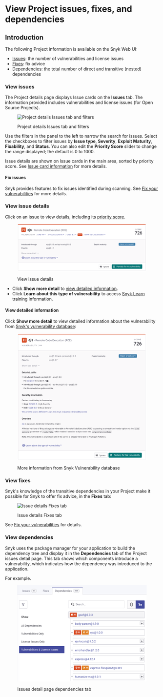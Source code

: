 # View Project issues, fixes, and dependencies

## Introduction

The following Project information is available on the Snyk Web UI:

* [Issues](view-project-issues-fixes-and-dependencies.md#view-issues): the number of vulnerabilities and license issues
* [Fixes](view-project-issues-fixes-and-dependencies.md#view-fixes): fix advice
* [Dependencies](view-project-issues-fixes-and-dependencies.md#view-dependencies): the total number of direct and transitive (nested) dependencies

### View issues

The Project details page displays Issue cards on the **Issues** tab. The information provided includes vulnerabilities and license issues (for Open Source Projects).

<figure><img src="../../.gitbook/assets/Screenshot 2021-10-19 at 11.49.30.png" alt="Project details Issues tab and filters"><figcaption><p>Project details Issues tab and filters</p></figcaption></figure>

Use the filters in the panel to the left to narrow the search for issues. Select the checkboxes to filter issues by **Issue type**, **Severity**, **Exploit Maturity**, **Fixability**, and **Status**. You can also edit the **Priority Score** slider to change the range displayed; the default is 0 to 1000.

Issue details are shown on Issue cards in the main area, sorted by priority score. See [Issue card information](../introduction-to-snyk-projects/issue-card-information.md) for more details.

#### Fix issues

Snyk provides features to fix issues identified during scanning. See [Fix your vulnerabilities](../../scan-application-code/snyk-open-source/starting-to-fix-vulnerabilities/fix-your-vulnerabilities.md) for more details.

### View issue details

Click on an issue to view details, including its [priority score](../prioritizing-issues/priority-score.md).

<div align="left">

<figure><img src="../../.gitbook/assets/Screenshot 2023-06-13 at 08.43.14.png" alt="View issue details"><figcaption><p>View issue details</p></figcaption></figure>

</div>

* Click **Show more detail** to [view detailed information](view-project-issues-fixes-and-dependencies.md#introduction).
* Click **Learn about this type of vulnerability** to access [Snyk Learn](../../more-info/snyk-learn.md) training information.

#### View detailed information

Click **Show more detail** to view detailed information about the vulnerability from [Snyk's vulnerability database](https://snyk.io/product/vulnerability-database/):

<div align="left">

<figure><img src="../../.gitbook/assets/Screenshot 2023-06-13 at 08.47.54.png" alt="More information from Snyk Vulnerability database"><figcaption><p>More information from Snyk Vulnerability database</p></figcaption></figure>

</div>

### View fixes

Snyk's knowledge of the transitive dependencies in your Project make it possible for Snyk to offer fix advice, in the **Fixes** tab:

<div align="left">

<figure><img src="../../.gitbook/assets/Screenshot 2021-10-19 at 11.57.07.png" alt="Issue details Fixes tab"><figcaption><p>Issue details Fixes tab</p></figcaption></figure>

</div>

See [Fix your vulnerabilities](../../scan-application-code/snyk-open-source/starting-to-fix-vulnerabilities/fix-your-vulnerabilities.md) for details.

### View dependencies

Snyk uses the package manager for your application to build the dependency tree and display it in the **Dependencies** tab of the Project issues detail page. This tab shows which components introduce a vulnerability, which indicates how the dependency was introduced to the application.

For example.

<div align="left">

<figure><img src="../../.gitbook/assets/Screenshot 2023-06-13 at 08.57.23.png" alt="Issues detail page dependencies tab"><figcaption><p>Issues detail page dependencies tab</p></figcaption></figure>

</div>
